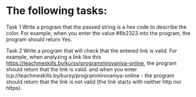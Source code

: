 # The following tasks:
Task 1
Write a program that the passed string is a hex code to describe the color.
For example, when you enter the value #8b2323 into the program, the program should return Yes.

Task 2
Write a program that will check that the entered link is valid.
For example, when analyzing a link like this https://teachmeskills.by/kursy/programmirovaniya-online, the program should return that the link is valid.
and when you enter tcp://teachmeskills.by/kursy/programmirovaniya-online - the program should return that the link is not valid (the link starts with neither http nor https).
